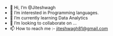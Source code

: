 - 👋 Hi, I’m @Jiteshwagh
- 👀 I’m interested in Programming languages.
- 🌱 I’m currently learning Data Analytics
- 💞️ I’m looking to collaborate on ...
- 📫 How to reach me :- jiteshwagh81@gmail.com

<!---
Jiteshwagh/Jiteshwagh is a ✨ special ✨ repository because its `README.md` (this file) appears on your GitHub profile.
You can click the Preview link to take a look at your changes.
--->
